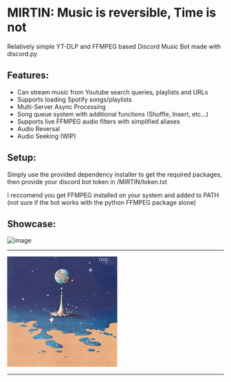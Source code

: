 <a name=top></a>
# MIRTIN: Music is reversible, Time is not
Relatively simple YT-DLP and FFMPEG based Discord Music Bot made with discord.py

## Features:
* Can stream music from Youtube search queries, playlists and URLs
* Supports loading Spotify songs/playlists
* Multi-Server Async Processing
* Song queue system with additional functions (Shuffle, Insert, etc...)
* Supports live FFMPEG audio filters with simplified aliases
* Audio Reversal
* Audio Seeking (WIP)

	
## Setup:
Simply use the provided dependency installer to get the required packages, then provide your discord bot token in /MIRTIN/token.txt

I reccomend you get FFMPEG installed on your system and added to PATH (not sure if the bot works with the python FFMPEG package alone)

## Showcase:
![image](https://user-images.githubusercontent.com/31860133/167319067-4fa43c57-071c-45b8-a66e-0c37119eb32e.png)

---
![icon](img/elo_time.png?raw=true "MIRTIN")

---
